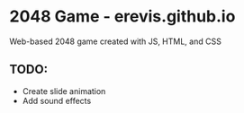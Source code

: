# 2048 Game - erevis.github.io
Web-based 2048 game created with JS, HTML, and CSS

## TODO:
* Create slide animation
* Add sound effects
